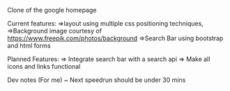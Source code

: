 Clone of the google homepage

Current features: 
=>layout using multiple css positioning techniques,
=>Background image courtesy of https://www.freepik.com/photos/background
=>Search Bar using bootstrap and html forms

Planned Features: 
=> Integrate search bar with a search api
=> Make all icons and links functional

Dev notes (For me)
~ Next speedrun should be under 30 mins